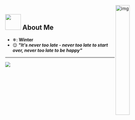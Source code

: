 <img src="https://c.tenor.com/whgQwNlVvNkAAAAi/xero-code.gif" alt="img" width="30%" align="right"/>

## <img src="https://raw.githubusercontent.com/nixin72/nixin72/master/wave.gif" width="50px"></img> About Me

- ❄: **Winter**
- :relieved: ***"It's never too late - never too late to start over, never too late to be happy"***

---
[![](https://visitcount.itsvg.in/api?id=hieumilo2k&icon=6&color=3&pretty=false)](https://visitcount.itsvg.in)
